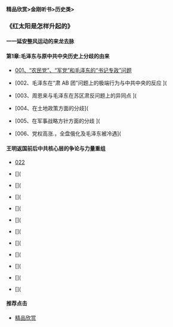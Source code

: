 #### 精品欣赏>金刚听书>历史类>
### 《红太阳是怎样升起的》
#### 一一延安整风运动的来龙去脉
#### 第1章:毛泽东与原中共中央历史上分歧的由来




- [001、“农民党”、“军党”和毛泽东的“书记专政”问题](https://m.dw.com/zh/sun-001-mp3-stereo/av-16044134)

- [002、毛泽东在“肃 AB 团”问题上的极端行为与中共中央的反应 ](

- [003、周恩来与毛泽东在苏区肃反问题上的异同点 ](

- [004、在土地政策方面的分歧](

- [005、在军事战略方针方面的分歧 ](

- [006、党权高涨.，全盘俄化及毛泽东被冷遇](


#### 王明返国前后中共核心层的争论与力量重组
- [022](https://m.dw.com/zh/sun-022-mp3-stereo/av-16131068)

- [](
- [](
- [](
- [](
- [](
- [](
- [](
- [](
- [](
- [](
- [](






#### 推荐点击
- [精品欣赏](https://summer200.github.io/content/main)

